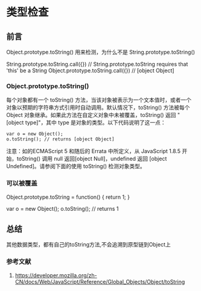 # 类型检查

## 前言

Object.prototype.toString() 用来检测，为什么不是 String.prototype.toString()

String.prototype.toString.call({})  // String.prototype.toString requires that 'this' be a String
Object.prototype.toString.call({})  // [object Object]

### Object.prototype.toString()

每个对象都有一个 toString() 方法，当该对象被表示为一个文本值时，或者一个对象以预期的字符串方式引用时自动调用。默认情况下，toString() 方法被每个 Object 对象继承。如果此方法在自定义对象中未被覆盖，toString() 返回 "[object type]"，其中 type 是对象的类型。以下代码说明了这一点：

    var o = new Object();
    o.toString(); // returns [object Object]

注意：如的ECMAScript 5 和随后的 Errata 中所定义，从 JavaScript 1.8.5 开始，toString() 调用 null 返回[object Null]，undefined 返回 [object Undefined]。请参阅下面的使用 toString() 检测对象类型。

### 可以被覆盖

Object.prototype.toString = function() {
  return 1;
}

 var o = new Object();
o.toString(); // returns 1

## 总结

其他数据类型，都有自己的toString方法,不会追溯到原型链到Object上

### 参考文献

1. <https://developer.mozilla.org/zh-CN/docs/Web/JavaScript/Reference/Global_Objects/Object/toString>
